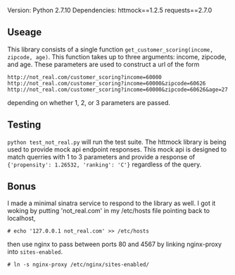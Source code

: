 Version: Python 2.7.10
Dependencies: 
    httmock==1.2.5
    requests==2.7.0

## Useage

This library consists of a single function `get_customer_scoring(income, zipcode, age)`. This function takes up to three arguments: income, zipcode, and age. These parameters are used to construct a url of the form 

```
http://not_real.com/customer_scoring?income=60000
http://not_real.com/customer_scoring?income=60000&zipcode=60626
http://not_real.com/customer_scoring?income=60000&zipcode=60626&age=27
```
depending on whether 1, 2, or 3 parameters are passed.

## Testing

`python test_not_real.py` will run the test suite. The httmock library is being used to provide mock api endpoint responses. This mock api is designed to match querries with 1 to 3 parameters and provide a response of `{'propensity': 1.26532, 'ranking': 'C'}` regardless of the query.

## Bonus

I made a minimal sinatra service to respond to the library as well. I got it woking by putting 'not_real.com' in my /etc/hosts file pointing back to localhost, 
```
# echo '127.0.0.1 not_real.com' >> /etc/hosts
```

then use nginx to pass between ports 80 and 4567 by linking nginx-proxy into `sites-enabled`.
```
# ln -s nginx-proxy /etc/nginx/sites-enabled/
```
